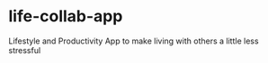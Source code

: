 # life-collab-app
Lifestyle and Productivity App to make living with others a little less stressful

